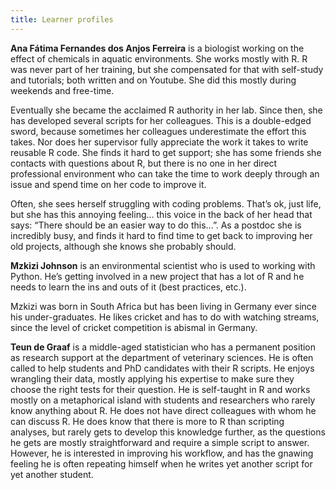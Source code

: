 ```yaml
---
title: Learner profiles
---
```


**Ana Fátima Fernandes dos Anjos Ferreira** is a biologist working on the effect of chemicals in aquatic environments.
She works mostly with R.
R was never part of her training, but she compensated for that with self-study and tutorials; both written and on Youtube.
She did this mostly during weekends and free-time.  

Eventually she became the acclaimed R authority in her lab.
Since then, she has developed several scripts for her colleagues.
This is a double-edged sword, because sometimes her colleagues underestimate the effort this takes.
Nor does her supervisor fully appreciate the work it takes to write reusable R code.
She finds it hard to get support; she has some friends she contacts with questions about R, but there is no one in her direct professional environment who can take the time to work deeply through an issue and spend time on her code to improve it.

Often, she sees herself struggling with coding problems.
That’s ok, just life, but she has this annoying feeling... this voice in the back of her head that says: “There should be an easier way to do this...”.
As a postdoc she is incredibly busy, and finds it hard to find time to get back to improving her old projects, although she knows she probably should.

**Mzkizi Johnson** is an environmental scientist who is used to working with Python. He’s getting involved in a new project that has a lot of R and he needs to learn the ins and outs of it (best practices, etc.).

Mzkizi was born in South Africa but has been living in Germany ever since his under-graduates. He likes cricket and has to do with watching streams, since the level of cricket competition is abismal in Germany.

**Teun de Graaf** is a middle-aged statistician who has a permanent position as research support at the department of veterinary sciences.
He is often called to help students and PhD candidates with their R scripts.
He enjoys wrangling their data, mostly applying his expertise to make sure they choose the right tests for their question.
He is self-taught in R and works mostly on a metaphorical island with students and researchers who rarely know anything about R.
He does not have direct colleagues with whom he can discuss R.
He does know that there is more to R than scripting analyses, but rarely gets to develop this knowledge further, as the questions he gets are mostly straightforward and require a simple script to answer.
However, he is interested in improving his workflow, and has the gnawing feeling he is often repeating himself when he writes yet another script for yet another student.